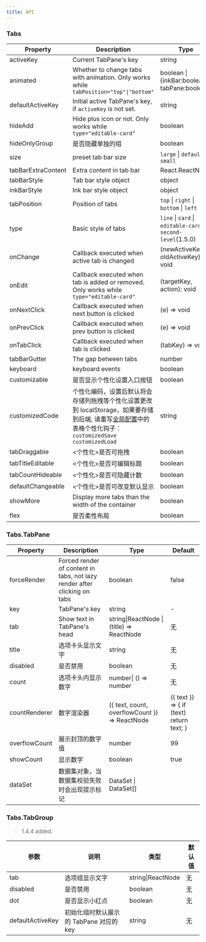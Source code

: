 ```yaml
---
title: API
---
```


### Tabs

| Property | Description | Type | Default | Version |
| --- | --- | --- | --- | --- |
| activeKey | Current TabPane's key | string | - | |
| animated | Whether to change tabs with animation. Only works while `tabPosition="top"\|"bottom"` | boolean \| {inkBar:boolean, tabPane:boolean} | `true`, `false` when `type="card"` ||
| defaultActiveKey | Initial active TabPane's key, if `activeKey` is not set. | string | - ||
| hideAdd | Hide plus icon or not. Only works while `type="editable-card"` | boolean | `false` ||
| hideOnlyGroup | 是否隐藏单独的组 | boolean | false | 1.4.5 |
| size | preset tab bar size | `large` \| `default` \| `small` | `default` ||
| tabBarExtraContent | Extra content in tab bar | React.ReactNode | - ||
| tabBarStyle | Tab bar style object | object | - ||
| inkBarStyle | Ink bar style object | object |  | 1.4.5 |
| tabPosition | Position of tabs | `top` \| `right` \| `bottom` \| `left` | `top` ||
| type | Basic style of tabs | `line` \| `card` \| `editable-card` \| `second-level`(1.5.0) | `line` |
| onChange | Callback executed when active tab is changed | (newActiveKey, oldActiveKey) => void | - ||
| onEdit | Callback executed when tab is added or removed. Only works while `type="editable-card"` | (targetKey, action): void | - ||
| onNextClick | Callback executed when next button is clicked | (e) => void | - ||
| onPrevClick | Callback executed when prev button is clicked | (e) => void | - ||
| onTabClick | Callback executed when tab is clicked | (tabKey) => void | - ||
| tabBarGutter | The gap between tabs | number | - ||
| keyboard| keyboard events| boolean | true | ||
| customizable | 是否显示个性化设置入口按钮  | boolean | | 1.4.5 |
| customizedCode | 个性化编码，设置后默认将会存储列拖拽等个性化设置更改到 localStorage，如果要存储到后端, 请重写[全局配置](/zh/procmp/configure/configure)中的表格个性化钩子： `customizedSave` `customizedLoad` | string | | 1.4.5 |
| tabDraggable | &lt;个性化&gt;是否可拖拽  | boolean | true | 1.5.0 |
| tabTitleEditable | &lt;个性化&gt;是否可编辑标题  | boolean | true | 1.5.0 |
| tabCountHideable | &lt;个性化&gt;是否可隐藏计数  | boolean | true | 1.5.0 |
| defaultChangeable | &lt;个性化&gt;是否可改变默认显示  | boolean | true | 1.5.0 |
| showMore | Display more tabs than the width of the container | boolean | false | 1.5.0-beta.0 |
| flex | 是否柔性布局 | boolean |  | 1.5.4 |

### Tabs.TabPane

| Property | Description | Type | Default |
| --- | --- | --- | --- |
| forceRender | Forced render of content in tabs, not lazy render after clicking on tabs | boolean | false |
| key | TabPane's key | string | - |
| tab         | Show text in TabPane's head          | string\|ReactNode \| (title) => ReactNode | 无     |
| title         | 选项卡头显示文字          | string | 无     |1.4.5 |
| disabled         | 是否禁用          | boolean | 无     |
| count         | 选项卡头内显示数字          | number\| () => number | 无     |
| countRenderer | 数字渲染器 | ({ text, count, overflowCount }) => ReactNode | ({ text }) => { if (text) return text; } | 1.5.0-beta.0 |
| overflowCount         | 展示封顶的数字值         | number | 99     |
| showCount         | 显示数字        | boolean | true     | 1.4.5 |
| dataSet	| 数据集对象，当数据集校验失败时会出现提示标记 | DataSet \| DataSet[] |  | 1.5.3 |

### Tabs.TabGroup

> 1.4.4 added.

| 参数        | 说明                      | 类型              | 默认值 |
| ----------- | ------------------------- | ----------------- | ------ |
| tab         | 选项组显示文字          | string\|ReactNode | 无     |
| disabled         | 是否禁用          | boolean | 无     |
| dot         | 是否显示小红点          | boolean | 无     |
| defaultActiveKey         | 初始化组时默认展示的 TabPane 对应的 key          | string | 无     |
